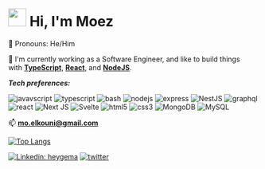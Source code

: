 # <img src="https://user-images.githubusercontent.com/10743728/100195412-e2ca3780-2f29-11eb-98b0-26af8496f704.gif" width="36px" /> Hi, I'm Moez

<p align="left">
  🍷 Pronouns: He/Him
</p>

<!-- ___tl;dr JS is 🔥___ **(Compile-To-Js)** -->

🔭 I'm currently working as a Software Engineer, and like to build things<br>
with **[TypeScript](https://www.typescriptlang.org/)**, **[React](https://reactjs.org/)**, and **[NodeJS](https://nodejs.org/)**.

**_Tech preferences:_**

![javavscript](https://img.shields.io/badge/JavaScript-F7DF1E?style=for-the-badge&logo=javascript&logoColor=black)
![typescript](https://img.shields.io/badge/TypeScript-007ACC?style=for-the-badge&logo=typescript&logoColor=white)
![bash](https://img.shields.io/badge/Shell_Script-121011?style=for-the-badge&logo=gnu-bash&logoColor=white)
![nodejs](https://img.shields.io/badge/Node.js-339933?style=for-the-badge&logo=nodedotjs&logoColor=white)
![express](https://img.shields.io/badge/Express.js-000000?style=for-the-badge&logo=express&logoColor=white)
![NestJS](https://img.shields.io/badge/nestjs-%23E0234E.svg?style=for-the-badge&logo=nestjs&logoColor=white)
![graphql](https://img.shields.io/badge/GraphQl-E10098?style=for-the-badge&logo=graphql&logoColor=white)
![react](https://img.shields.io/badge/React-20232A?style=for-the-badge&logo=react&logoColor=61DAFB)
![Next JS](https://img.shields.io/badge/Next-black?style=for-the-badge&logo=next.js&logoColor=white)
![Svelte](https://img.shields.io/badge/svelte-%23f1413d.svg?style=for-the-badge&logo=svelte&logoColor=white)
![html5](https://img.shields.io/badge/HTML5-E34F26?style=for-the-badge&logo=html5&logoColor=white)
![css3](https://img.shields.io/badge/CSS3-1572B6?style=for-the-badge&logo=css3&logoColor=white)
![MongoDB](https://img.shields.io/badge/MongoDB-%234ea94b.svg?style=for-the-badge&logo=mongodb&logoColor=white)
![MySQL](https://img.shields.io/badge/mysql-%2300f.svg?style=for-the-badge&logo=mysql&logoColor=white)

<p align="left">
 📫 <b><a href="mailto:mo.elkouni@gmail.com">mo.elkouni@gmail.com</a></b> <br>
</p>

[![Top Langs](https://github-readme-stats.vercel.app/api/top-langs/?username=MoezKouni&layout=compact&theme=gruvbox)](https://github.com/anuraghazra/github-readme-stats)
<!-- ![GitHub stats](https://github-readme-stats.vercel.app/api?username=MoezKouni&layout=compact&show_icons=true&theme=gruvbox&hide_rank=true&hide_title=true&count_private=true) -->

[![Linkedin: heygema](https://img.shields.io/badge/linkedin-%230077B5.svg?&style=for-the-badge&logo=linkedin&logoColor=white)](https://www.linkedin.com/in/moezelkouni)
[![twitter](https://img.shields.io/badge/twitter-%231DA1F2.svg?&style=for-the-badge&logo=twitter&logoColor=white)](https://twitter.com/moezkn)

<br />
<!-- [Get Badges Here](https://github.com/alexandresanlim/Badges4-README.md-Profile) -->

<!--
**MoezKouni/MoezKouni** is a ✨ _special_ ✨ repository because its `README.md` (this file) appears on your GitHub profile.

Here are some ideas to get you started:

- 🔭 I’m currently working on ...
- 🌱 I’m currently learning ...
- 👯 I’m looking to collaborate on ...
- 🤔 I’m looking for help with ...
- 💬 Ask me about ...
- 📫 How to reach me: ...
- 😄 Pronouns: ...
- ⚡ Fun fact: ...
-->
